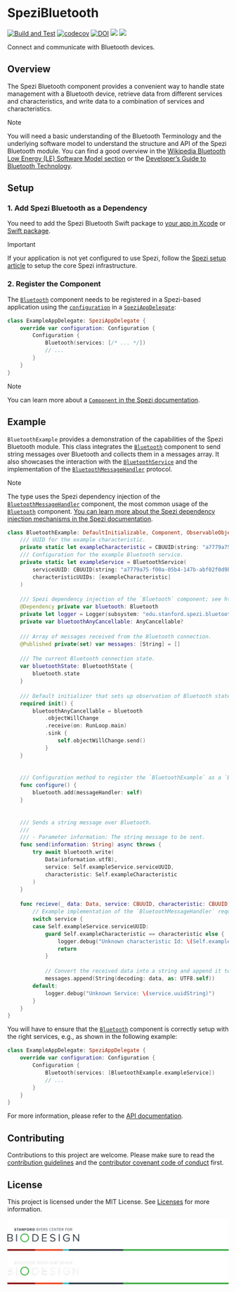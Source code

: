 <!--
                  
This source file is part of the Stanford Spezi open source project

SPDX-FileCopyrightText: 2022 Stanford University and the project authors (see CONTRIBUTORS.md)

SPDX-License-Identifier: MIT
             
-->

# SpeziBluetooth

[![Build and Test](https://github.com/StanfordSpezi/SpeziBluetooth/actions/workflows/build-and-test.yml/badge.svg)](https://github.com/StanfordSpezi/SpeziBluetooth/actions/workflows/build-and-test.yml)
[![codecov](https://codecov.io/gh/StanfordSpezi/SpeziBluetooth/graph/badge.svg?token=mgZAjyPJH4)](https://codecov.io/gh/StanfordSpezi/SpeziBluetooth)
[![DOI](https://zenodo.org/badge/DOI/10.5281/zenodo.10020080.svg)](https://doi.org/10.5281/zenodo.10020080)
[![](https://img.shields.io/endpoint?url=https%3A%2F%2Fswiftpackageindex.com%2Fapi%2Fpackages%2FStanfordSpezi%2FSpeziBluetooth%2Fbadge%3Ftype%3Dswift-versions)](https://swiftpackageindex.com/StanfordSpezi/SpeziBluetooth)
[![](https://img.shields.io/endpoint?url=https%3A%2F%2Fswiftpackageindex.com%2Fapi%2Fpackages%2FStanfordSpezi%2FSpeziBluetooth%2Fbadge%3Ftype%3Dplatforms)](https://swiftpackageindex.com/StanfordSpezi/SpeziBluetooth)

Connect and communicate with Bluetooth devices.


## Overview

The Spezi Bluetooth component provides a convenient way to handle state management with a Bluetooth device, retrieve data from different services and characteristics, and write data to a combination of services and characteristics.

> [!NOTE]  
> You will need a basic understanding of the Bluetooth Terminology and the underlying software model to understand the structure and API of the Spezi Bluetooth module. You can find a good overview in the [Wikipedia Bluetooth Low Energy (LE) Software Model section](https://en.wikipedia.org/wiki/Bluetooth_Low_Energy#Software_model) or the [Developer’s Guide
to Bluetooth Technology](https://www.bluetooth.com/blog/a-developers-guide-to-bluetooth/).


## Setup


### 1. Add Spezi Bluetooth as a Dependency

You need to add the Spezi Bluetooth Swift package to
[your app in Xcode](https://developer.apple.com/documentation/xcode/adding-package-dependencies-to-your-app#) or
[Swift package](https://developer.apple.com/documentation/xcode/creating-a-standalone-swift-package-with-xcode#Add-a-dependency-on-another-Swift-package).

> [!IMPORTANT]  
> If your application is not yet configured to use Spezi, follow the [Spezi setup article](https://swiftpackageindex.com/stanfordspezi/spezi/documentation/spezi/initial-setup) to setup the core Spezi infrastructure.


### 2. Register the Component

The [`Bluetooth`](https://swiftpackageindex.com/stanfordspezi/spezibluetooth/documentation/spezibluetooth/bluetooth) component needs to be registered in a Spezi-based application using the 
[`configuration`](https://swiftpackageindex.com/stanfordspezi/spezi/documentation/spezi/speziappdelegate/configuration) in a
[`SpeziAppDelegate`](https://swiftpackageindex.com/stanfordspezi/spezi/documentation/spezi/speziappdelegate):
```swift
class ExampleAppDelegate: SpeziAppDelegate {
    override var configuration: Configuration {
        Configuration {
            Bluetooth(services: [/* ... */])
            // ...
        }
    }
}
```

> [!NOTE]  
> You can learn more about a [`Component` in the Spezi documentation](https://swiftpackageindex.com/stanfordspezi/spezi/documentation/spezi/component).


## Example

`BluetoothExample` provides a demonstration of the capabilities of the Spezi Bluetooth module.
This class integrates the [`Bluetooth`](https://swiftpackageindex.com/stanfordspezi/spezibluetooth/documentation/spezibluetooth/bluetooth) component to send string messages over Bluetooth and collects them in a messages array.
It also showcases the interaction with the [`BluetoothService`](https://swiftpackageindex.com/stanfordspezi/spezibluetooth/documentation/spezibluetooth/bluetoothservice) and the implementation of the [`BluetoothMessageHandler`](https://swiftpackageindex.com/stanfordspezi/spezibluetooth/documentation/spezibluetooth/bluetoothmessagehandler) protocol.

> [!NOTE]  
> The type uses the Spezi dependency injection of the [`BluetoothMessageHandler`](https://swiftpackageindex.com/stanfordspezi/spezibluetooth/documentation/spezibluetooth/bluetoothmessagehandler) component, the most common usage of the [`Bluetooth`](https://swiftpackageindex.com/stanfordspezi/spezibluetooth/documentation/spezibluetooth/bluetooth) component. [You can learn more about the Spezi dependency injection mechanisms in the Spezi documentation](https://swiftpackageindex.com/stanfordspezi/spezi/documentation/spezi/component#Dependencies).


```swift
class BluetoothExample: DefaultInitializable, Component, ObservableObject, ObservableObjectProvider, BluetoothMessageHandler {
    /// UUID for the example characteristic.
    private static let exampleCharacteristic = CBUUID(string: "a7779a75-f00a-05b4-147b-abf02f0d9b17")
    /// Configuration for the example Bluetooth service.
    private static let exampleService = BluetoothService(
        serviceUUID: CBUUID(string: "a7779a75-f00a-05b4-147b-abf02f0d9b17"),
        characteristicUUIDs: [exampleCharacteristic]
    )
    
    /// Spezi dependency injection of the `Bluetooth` component; see https://swiftpackageindex.com/stanfordspezi/spezi/documentation/spezi/component#Dependencies for more details.
    @Dependency private var bluetooth: Bluetooth
    private let logger = Logger(subsystem: "edu.stanford.spezi.bluetooth", category: "Example")
    private var bluetoothAnyCancellable: AnyCancellable?
    
    /// Array of messages received from the Bluetooth connection.
    @Published private(set) var messages: [String] = []
    
    /// The current Bluetooth connection state.
    var bluetoothState: BluetoothState {
        bluetooth.state
    }
    
    /// Default initializer that sets up observation of Bluetooth state changes to propagate them to the user of `BluetoothExample`
    required init() {
        bluetoothAnyCancellable = bluetooth
            .objectWillChange
            .receive(on: RunLoop.main)
            .sink {
                self.objectWillChange.send()
            }
    }
    
    
    /// Configuration method to register the `BluetoothExample` as a `BluetoothMessageHandler` for the Bluetooth component.
    func configure() {
        bluetooth.add(messageHandler: self)
    }
    
    
    /// Sends a string message over Bluetooth.
    ///
    /// - Parameter information: The string message to be sent.
    func send(information: String) async throws {
        try await bluetooth.write(
            Data(information.utf8),
            service: Self.exampleService.serviceUUID,
            characteristic: Self.exampleCharacteristic
        )
    }
    
    func recieve(_ data: Data, service: CBUUID, characteristic: CBUUID) {
        // Example implementation of the `BluetoothMessageHandler` requirements.
        switch service {
        case Self.exampleService.serviceUUID:
            guard Self.exampleCharacteristic == characteristic else {
                logger.debug("Unknown characteristic Id: \(Self.exampleCharacteristic)")
                return
            }
            
            // Convert the received data into a string and append it to the messages array.
            messages.append(String(decoding: data, as: UTF8.self))
        default:
            logger.debug("Unknown Service: \(service.uuidString)")
        }
    }
}
```

You will have to ensure that the [`Bluetooth`](https://swiftpackageindex.com/stanfordspezi/spezibluetooth/documentation/spezibluetooth/bluetooth) component is correctly setup with the right services, e.g., as shown in the following example:
```swift
class ExampleAppDelegate: SpeziAppDelegate {
    override var configuration: Configuration {
        Configuration {
            Bluetooth(services: [BluetoothExample.exampleService])
            // ...
        }
    }
}
```

For more information, please refer to the [API documentation](https://swiftpackageindex.com/StanfordSpezi/SpeziBluetooth/documentation).


## Contributing

Contributions to this project are welcome. Please make sure to read the [contribution guidelines](https://github.com/StanfordSpezi/.github/blob/main/CONTRIBUTING.md) and the [contributor covenant code of conduct](https://github.com/StanfordSpezi/.github/blob/main/CODE_OF_CONDUCT.md) first.


## License

This project is licensed under the MIT License. See [Licenses](https://github.com/StanfordSpezi/SpeziContact/tree/main/LICENSES) for more information.

![Spezi Footer](https://raw.githubusercontent.com/StanfordSpezi/.github/main/assets/FooterLight.png#gh-light-mode-only)
![Spezi Footer](https://raw.githubusercontent.com/StanfordSpezi/.github/main/assets/FooterDark.png#gh-dark-mode-only)
